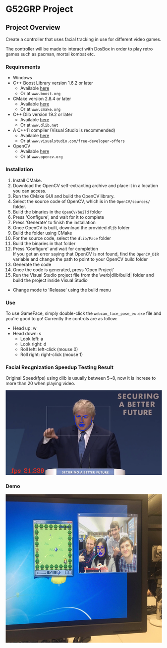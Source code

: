 # G52GRP Project

## Project Overview  
Create a controller that uses facial tracking in use for different video games.

The controller will be made to interact with DosBox in order to play retro games such as pacman, mortal kombat etc.

### Requirements
- Windows
- C++ Boost Library version 1.6.2 or later
  - Available [here](http://www.boost.org)
  - Or at `www.boost.org`
- CMake version 2.8.4 or later
  - Available [here](http://www.cmake.org)
  - Or at `www.cmake.org`
- C++ Dlib version 19.2 or later
  - Available [here](http://www.dlib.net)
  - Or at `www.dlib.net`
- A C++11 compiler (Visual Studio is recommended)
  - Available [here](http://www.visualstudio.com/free-developer-offers)
  - Or at `www.visualstudio.com/free-developer-offers`
- OpenCV
  - Available [here](http://www.opencv.org)
  - Or at `www.opencv.org`

### Installation
  1. Install CMake.
  2. Download the OpenCV self-extracting archive and place it in a location you can access.
  3. Run the CMake GUI and build the OpenCV library.
  4. Select the source code of OpenCV, which is in the `OpenCV/sources/` folder.
  5. Build the binaries in the `OpenCV/build` folder
  6. Press 'Configure', and wait for it to complete
  7. Press 'Generate' to finish the installation
  8. Once OpenCV is built, download the provided `dlib` folder
  9. Build the folder using CMake
  10. For the source code, select the `dlib/Face` folder
  11. Build the binaries in that folder
  12. Press 'Configure' and wait for completion  
        If you get an error saying that OpenCV is not found, find the `OpenCV_DIR` variable and change the path to
        point to your OpenCV build folder
  13. Generate the code
  14. Once the code is generated, press 'Open Project'
  15. Run the Visual Studio project file from the \verb|dlib/build| folder and build the project inside Visual Studio
- Change mode to 'Release' using the build menu

### Use
  To use GameFace, simply double-click the `webcam_face_pose_ex.exe` file and you're good to go!
  Currently the controls are as follow:
- Head up: w
- Head down: s
    - Look left: a
    - Look right: d
    - Roll left: left-click (mouse 0)
    - Roll right: right-click (mouse 1)

### Facial Recgnization Speedup Testing Result

Original Speed(fps) using dlib is usually between 5~8, now it is increse to more than 20 when playing video.

![example1](https://github.com/wasamisam0119/Facial_Game_Controller/blob/master/test_capture.png) 

### Demo

<img src="https://github.com/wasamisam0119/Facial_Game_Controller/blob/master/demo.jpg" width="640" height="480" align=center>